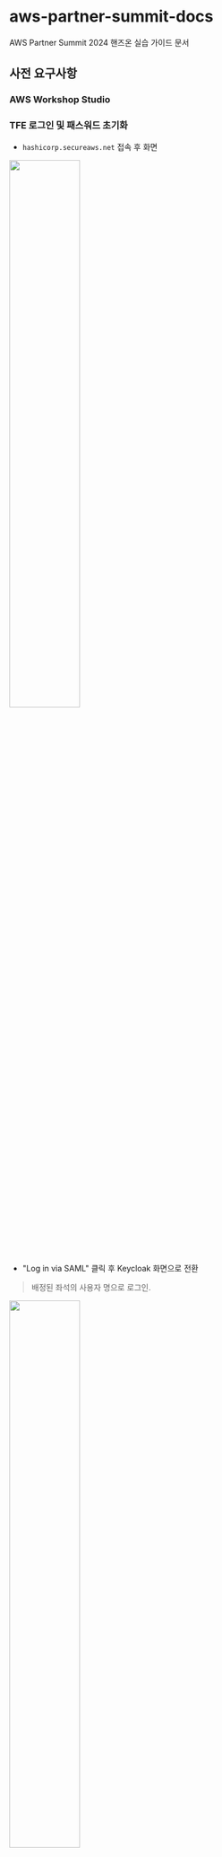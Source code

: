 # aws-partner-summit-docs
AWS Partner Summit 2024 핸즈온 실습 가이드 문서

## 사전 요구사항

### AWS Workshop Studio


### TFE 로그인 및 패스워드 초기화

- `hashicorp.secureaws.net` 접속 후 화면

<img src="https://raw.githubusercontent.com/hyungwook0221/img/main/uPic/CNPU60.jpg" width="50%" >
<!-- ![img](https://raw.githubusercontent.com/hyungwook0221/img/main/uPic/CNPU60.jpg) -->


- "Log in via SAML" 클릭 후 Keycloak 화면으로 전환

> 배정된 좌석의 사용자 명으로 로그인.

<img src="https://raw.githubusercontent.com/hyungwook0221/img/main/uPic/VoKvuj.jpg" width="50%" >

- 초기 계정 및 패스워드 입력 후 패스워드 초기화

<img src="https://raw.githubusercontent.com/hyungwook0221/img/main/uPic/A9x94l.jpg" width="50%" >

- 접속 후 할당된 Org의 Invitations을 수락(Accpet)

![img](https://raw.githubusercontent.com/hyungwook0221/img/main/uPic/oGHWdc.jpg)

- 실습을 위한 6개의 Workspace 확인

![img](https://raw.githubusercontent.com/hyungwook0221/img/main/uPic/dzrKO6.jpg)

### 실습을 위한 AWS 크리덴셜 설정

- 좌측의 [Settings] 클릭
![img](https://raw.githubusercontent.com/hyungwook0221/img/main/uPic/GaD9wc.jpg)

- [Organization Settings] - [Variable sets] 탭에서 "PoC Varset" 클릭

![img](https://raw.githubusercontent.com/hyungwook0221/img/main/uPic/J4o2Do.jpg)

- AWS Workshop Studio을 통해 발급된 `AWS_ACCESS_KEY_ID`, `AWS_SECRET_ACCESS_KEY`에 대한 값 추가

![img](https://raw.githubusercontent.com/hyungwook0221/img/main/uPic/eHxi2E.jpg)

- 입력 후 예시화면 : `AWS_SECRET_ACCESS_KEY` 값은 Sensitive 처리

![img](https://raw.githubusercontent.com/hyungwook0221/img/main/uPic/K5Peyi.jpg)

### 실습을 위한 Notification 이메일 기입 (옵션)

- Notification은 `4_Drift_sg`, `5_Drift_Cloudtrail`, `6_Continuous_Validation` 이 3개의 워크스페이스에서 실습을 진행
- 아래 예시는 `4_Drift_sg` 워크스페이스 예시이며, `5_Drift_Cloudtrail`와 `6_Continuous_Validation` 워크스페이스도 동일하게 설정 진행

- [Projects & workspaces] 가 보이는 Console에서 "4_Drift_sg" 클릭 

![alt text](images/notification_setting1.png)

- 좌측의 [Settings] 클릭

![alt text](images/notification_setting2.png)

- 좌측의 [Notifications] 클릭
- [Notifications] 탭에서 "workspace_notification_sg" 클릭

![alt text](images/notification_setting3.png)

- 중앙의 [Edit Notification] 클릭

![alt text](images/notification_setting4.png)

- [Email Addresses] 에 자신의 이메일정보를 기입하고 "Add" 클릭

![alt text](images/notification_setting5.png)

- [Email Recipients] 에 자신이 기입한 이메일정보가 등록되었는지 확인

![alt text](images/notification_setting6.png)

- 최하단의 "Update notification" 클릭

![alt text](images/notification_setting7.png)